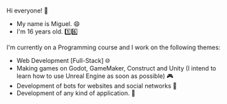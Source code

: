 Hi everyone! :wave:

- My name is Miguel. :smile:
- I'm 16 years old. 1️⃣6️⃣

I'm currently on a Programming course and I work on the following themes:
  - Web Development [Full-Stack] 🌐
  - Making games on Godot, GameMaker, Construct and Unity (I intend to learn how to use Unreal Engine as soon as possible) 🎮
  - Development of bots for websites and social networks 🤖
  - Development of any kind of application. 📱
